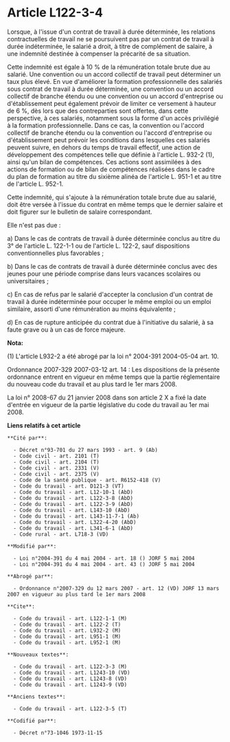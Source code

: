 # Article L122-3-4

Lorsque, à l'issue d'un contrat de travail à durée déterminée, les relations contractuelles de travail ne se poursuivent pas
par un contrat de travail à durée indéterminée, le salarié a droit, à titre de complément de salaire, à une indemnité
destinée à compenser la précarité de sa situation.

Cette indemnité est égale à 10 % de la rémunération totale brute due au salarié. Une convention ou un accord collectif de
travail peut déterminer un taux plus élevé. En vue d'améliorer la formation professionnelle des salariés sous contrat de
travail à durée déterminée, une convention ou un accord collectif de branche étendu ou une convention ou un accord
d'entreprise ou d'établissement peut également prévoir de limiter ce versement à hauteur de 6 %, dès lors que des
contreparties sont offertes, dans cette perspective, à ces salariés, notamment sous la forme d'un accès privilégié à la
formation professionnelle. Dans ce cas, la convention ou l'accord collectif de branche étendu ou la convention ou l'accord
d'entreprise ou d'établissement peut prévoir les conditions dans lesquelles ces salariés peuvent suivre, en dehors du temps
de travail effectif, une action de développement des compétences telle que définie à l'article L. 932-2 (1), ainsi qu'un
bilan de compétences. Ces actions sont assimilées à des actions de formation ou de bilan de compétences réalisées dans le
cadre du plan de formation au titre du sixième alinéa de l'article L. 951-1 et au titre de l'article L. 952-1.

Cette indemnité, qui s'ajoute à la rémunération totale brute due au salarié, doit être versée à l'issue du contrat en même
temps que le dernier salaire et doit figurer sur le bulletin de salaire correspondant.

Elle n'est pas due :

a) Dans le cas de contrats de travail à durée déterminée conclus au titre du 3° de l'article L. 122-1-1 ou de l'article L.
122-2, sauf dispositions conventionnelles plus favorables ;

b) Dans le cas de contrats de travail à durée déterminée conclus avec des jeunes pour une période comprise dans leurs
vacances scolaires ou universitaires ;

c) En cas de refus par le salarié d'accepter la conclusion d'un contrat de travail à durée indéterminée pour occuper le même
emploi ou un emploi similaire, assorti d'une rémunération au moins équivalente ;

d) En cas de rupture anticipée du contrat due à l'initiative du salarié, à sa faute grave ou à un cas de force majeure.

**Nota:**

(1) L'article L932-2 a été abrogé par la loi n° 2004-391 2004-05-04 art. 10. 

Ordonnance 2007-329 2007-03-12 art. 14 : Les dispositions de la présente ordonnance entrent en vigueur en même temps que la
partie réglementaire du nouveau code du travail et au plus tard le 1er mars 2008.

La loi n° 2008-67 du 21 janvier 2008 dans son article 2 X a fixé la date d'entrée en vigueur de la partie législative du code
du travail au 1er mai 2008.

**Liens relatifs à cet article**

	**Cité par**:

	  - Décret n°93-701 du 27 mars 1993 - art. 9 (Ab)
	  - Code civil - art. 2101 (T)
	  - Code civil - art. 2104 (T)
	  - Code civil - art. 2331 (V)
	  - Code civil - art. 2375 (V)
	  - Code de la santé publique - art. R6152-418 (V)
	  - Code du travail - art. D121-3 (VT)
	  - Code du travail - art. L12-10-1 (AbD)
	  - Code du travail - art. L122-3-8 (AbD)
	  - Code du travail - art. L122-3-9 (AbD)
	  - Code du travail - art. L143-10 (AbD)
	  - Code du travail - art. L143-11-7-1 (Ab)
	  - Code du travail - art. L322-4-20 (AbD)
	  - Code du travail - art. L341-6-1 (AbD)
	  - Code rural - art. L718-3 (VD)

	**Modifié par**:

	  - Loi n°2004-391 du 4 mai 2004 - art. 18 () JORF 5 mai 2004
	  - Loi n°2004-391 du 4 mai 2004 - art. 43 () JORF 5 mai 2004

	**Abrogé par**:

	  - Ordonnance n°2007-329 du 12 mars 2007 - art. 12 (VD) JORF 13 mars 2007 en vigueur au plus tard le 1er mars 2008

	**Cite**:

	  - Code du travail - art. L122-1-1 (M)
	  - Code du travail - art. L122-2 (T)
	  - Code du travail - art. L932-2 (M)
	  - Code du travail - art. L951-1 (M)
	  - Code du travail - art. L952-1 (M)

	**Nouveaux textes**:

	  - Code du travail - art. L122-3-3 (M)
	  - Code du travail - art. L1243-10 (VD)
	  - Code du travail - art. L1243-8 (VD)
	  - Code du travail - art. L1243-9 (VD)

	**Anciens textes**:

	  - Code du travail - art. L122-3-5 (T)

	**Codifié par**:

	  - Décret n°73-1046 1973-11-15
